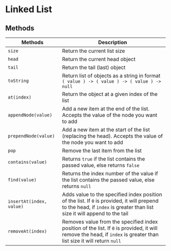 # Linked List


## Methods


| Methods | Description |
| ------- | ---------- |
| `size` | Return the current list size |
| `head` | Return the current head object |
| `tail` | Return the tail (last) object |
| `toString` | Return list of objects as a string in format `( value ) -> ( value ) -> ( value ) -> null` |
| `at(index)` | Return the object at a given index of the list|
| `appendNode(value)` | Add a new item at the end of the list. Accepts the value of the node you want to add |
| `prependNode(value)` | Add a new item at the start of the list (replacing the head). Accepts the value of the node you want to add|
| `pop` | Remove the last item from the list|
| `contains(value)` | Returns `true` if the list contains the passed value, else returns `false` |
| `find(value)` | Returns the index number of the value if the list contains the passed value, else returns `null` |
| `insertAt(index, value)` | Adds value to the specified index position of the list. If `0` is provided, it will prepend to the head, if `index` is greater than list size it will append to the tail |
| `removeAt(index)` | Removes value from the specified index position of the list. If `0` is provided, it will remove the head, if `index` is greater than list size it will return `null` |


